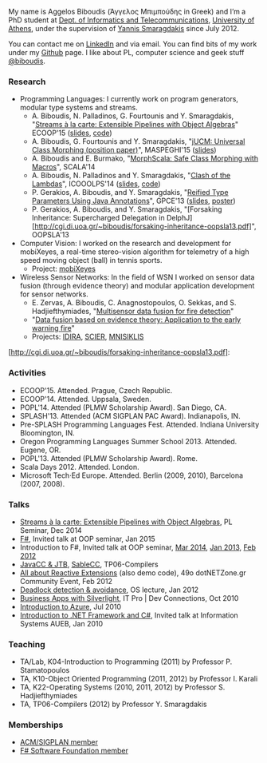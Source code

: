 
My name is Aggelos Biboudis (Άγγελος Μπιμπούδης in Greek) and I’m a PhD student
at [Dept. of Informatics and Telecommunications](http://www.di.uoa.gr/), [University of Athens](http://www.uoa.gr/), under the
supervision of [Yannis Smaragdakis](http://www.di.uoa.gr/~smaragd/) since July 2012.

You can contact me on [LinkedIn](https://www.linkedin.com/in/biboudis) and via
email. You can find bits of my work under my
[Github](https://github.com/biboudis) page. I like about PL, computer
science and geek stuff [@biboudis](https://twitter.com/biboudis).

### Research

- Programming Languages: I currently work on program generators, modular type systems and streams.
  - A. Biboudis, N. Palladinos, G. Fourtounis and Y. Smaragdakis, "[Streams à la carte: Extensible Pipelines with Object Algebras][]" ECOOP'15 ([slides](https://speakerdeck.com/biboudis/streams-a-la-carte), [code](http://biboudis.github.io/streamalg/))
  - A. Biboudis, G. Fourtounis and Y. Smaragdakis, "[jUCM: Universal Class Morphing (position paper)][]", MASPEGHI'15 ([slides](https://speakerdeck.com/biboudis/jucm-universal-class-morphing))
  - A. Biboudis and E. Burmako, "[MorphScala: Safe Class Morphing with Macros][]", SCALA'14
  - A. Biboudis, N. Palladinos and Y. Smaragdakis, "[Clash of the Lambdas][]", ICOOOLPS'14 ([slides](https://speakerdeck.com/biboudis/clash-of-the-lambdas), [code](http://biboudis.github.io/clashofthelambdas/))
  - P. Gerakios, A. Biboudis, and Y. Smaragdakis, "[Reified Type Parameters Using Java Annotations][]", GPCE'13 ([slides](https://speakerdeck.com/biboudis/reified-type-parameters-using-java-annotations), [poster](http://cgi.di.uoa.gr/~biboudis/reified-annot-gpce13-poster.pdf))
  - P. Gerakios, A. Biboudis, and Y. Smaragdakis, "[Forsaking Inheritance: Supercharged Delegation in DelphJ][http://cgi.di.uoa.gr/~biboudis/forsaking-inheritance-oopsla13.pdf]", OOPSLA'13
- Computer Vision: I worked on the research and development for mobiXeyes, a real-time stereo-vision algorithm for telemetry of a high speed moving object (ball) in tennis sports.
  - Project: [mobiXeyes][]
- Wireless Sensor Networks: In the field of WSN I worked on sensor data fusion (through evidence theory) and modular application development for sensor networks.
  - E. Zervas, A. Biboudis, C. Anagnostopoulos, O. Sekkas, and S. Hadjiefthymiades, "[Multisensor data fusion for fire detection][]"
  - "[Data fusion based on evidence theory: Application to the early warning fire][]"
  - Projects: [IDIRA](http://www.idira.eu/), [SCIER](http://www.scier.eu/), [MNISIKLIS](http://speech.di.uoa.gr/mnisiklis/)

[Data fusion based on evidence theory: Application to the early warning fire]: http://p-comp.di.uoa.gr/resources/Aggelos_Mpimpoudis_Ptyxiaki.pdf

[Multisensor data fusion for fire detection]: http://dx.doi.org/10.1016/j.inffus.2009.12.006

[mobiXeyes]: http://www.mobics.gr/projects/mobiXeyes

[Streams à la carte: Extensible Pipelines with Object Algebras]: http://drops.dagstuhl.de/opus/volltexte/2015/5239/

[jUCM: Universal Class Morphing (position paper)]: http://arxiv.org/abs/1506.05270

[MorphScala: Safe Class Morphing with Macros]: http://cgi.di.uoa.gr/~biboudis/morphscala.pdf

[Clash of the Lambdas]: http://arxiv.org/abs/1406.6631

[Reified Type Parameters Using Java Annotations]: http://cgi.di.uoa.gr/~biboudis/reified-annot-gpce13.pdf

[http://cgi.di.uoa.gr/~biboudis/forsaking-inheritance-oopsla13.pdf]: 

### Activities

- ECOOP'15. Attended. Prague, Czech Republic.
- ECOOP'14. Attended. Uppsala, Sweden.
- POPL'14. Attended (PLMW Scholarship Award). San Diego, CA.
- SPLASH'13. Attended (ACM SIGPLAN PAC Award). Indianapolis, IN.
- Pre-SPLASH Programming Languages Fest. Attended. Indiana University Bloomington, IN.
- Oregon Programming Languages Summer School 2013. Attended. Eugene, OR.
- POPL'13. Attended (PLMW Scholarship Award). Rome.
- Scala Days 2012. Attended. London.
- Microsoft Tech·Ed Europe. Attended. Berlin (2009, 2010), Barcelona (2007, 2008).

### Talks

- [Streams à la carte: Extensible Pipelines with Object Algebras](https://slides.com/biboudis/streamalg-presentation/), PL Seminar, Dec 2014
- [F#](http://slides.com/biboudis/fs/), Invited talk at OOP seminar, Jan 2015
- Introduction to F#, Invited talk at OOP seminar, [Mar 2014](https://speakerdeck.com/biboudis/introduction-to-f-number-3-dot-1), [Jan 2013](https://speakerdeck.com/biboudis/introduction-to-f-number-3-dot-0), [Feb 2012](https://speakerdeck.com/biboudis/introduction-to-f-number)
- [JavaCC & JTB](https://speakerdeck.com/biboudis/javacc-and-jtb-tutorial), [SableCC](https://speakerdeck.com/biboudis/sablecc), TP06-Compilers
- [All about Reactive Extensions](https://speakerdeck.com/biboudis/all-about-rx-in-greek) (also demo code), 49ο dotNETZone.gr Community Event, Feb 2012
- [Deadlock detection & avoidance](https://speakerdeck.com/biboudis/deadlocks), OS lecture, Jan 2012
- [Business Apps with Silverlight](https://speakerdeck.com/biboudis/lob-applications-with-silverlight-in-greek), IT Pro | Dev Connections, Oct 2010
- [Introduction to Azure](https://speakerdeck.com/biboudis/introduction-to-azure), Jul 2010
- [Introduction to .NET Framework and C#](https://speakerdeck.com/biboudis/introduction-to-net-and-c-number-in-greek), Invited talk at Information Systems AUEB, Jan 2010

### Teaching
- TA/Lab, K04-Introduction to Programming (2011) by Professor P. Stamatopoulos
- TA, K10-Object Oriented Programming (2011, 2012) by Professor I. Karali
- TA, K22-Operating Systems (2010, 2011, 2012) by Professor S. Hadjiefthymiades
- TA, TP06-Compilers (2012) by Professor Y. Smaragdakis

### Memberships
- [ACM/SIGPLAN member](http://campus.acm.org/public/vcard/vcard.cfm?handle=biboudis)
- [F# Software Foundation member](http://fsharp.org/)
